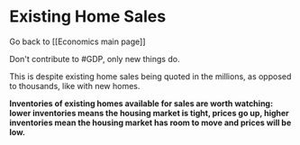 # Existing Home Sales

Go back to [[Economics main page]]

Don't contribute to #GDP, only new things do.

This is despite existing home sales being quoted in the millions, as opposed to thousands, like with new homes.

**Inventories of existing homes available for sales are worth watching: lower inventories means the housing market is tight, prices go up, higher inventories mean the housing market has room to move and prices will be low.**